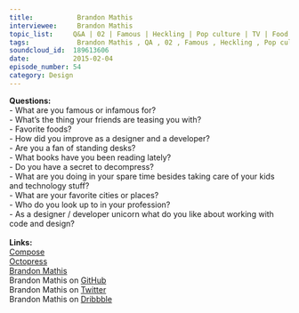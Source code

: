 ```yaml
--- 
title:           Brandon Mathis 
interviewee:     Brandon Mathis 
topic_list:     Q&A | 02 | Famous | Heckling | Pop culture | TV | Food | Improve | Standing desks | Walking desks | Books | Decompress | Photography | Favorite places | Cool folks | Code & design 
tags:            Brandon Mathis , QA , 02 , Famous , Heckling , Pop culture , TV , Food , Improve , Standing desks , Walking desks , Books , Decompress , Photography , Favorite places , Cool folks , Code  design 
soundcloud_id:  189613606
date:           2015-02-04
episode_number: 54
category: Design
---
```


<p class="show_notes_display"><b>Questions:</b><br>- What are you famous or infamous for?<br>- What’s the thing your friends are teasing you with?<br>- Favorite foods?<br>- How did you improve as a designer and a developer?<br>- Are you a fan of standing desks?<br>- What books have you been reading lately?<br>- Do you have a secret to decompress?<br>- What are you doing in your spare time besides taking care of your kids and technology stuff?<br>- What are your favorite cities or places?<br>- Who do you look up to in your profession?<br>- As a designer / developer unicorn what do you like about working with code and design?<br><br><b>Links:</b><br><a rel="nofollow" target="_blank" href="https://www.compose.io/">Compose</a><br><a rel="nofollow" target="_blank" href="http://octopress.org/">Octopress</a><br><a rel="nofollow" target="_blank" href="http://brandonmathis.com/">Brandon Mathis</a><br>Brandon Mathis on <a rel="nofollow" target="_blank" href="https://github.com/imathis">GitHub</a><br>Brandon Mathis on <a rel="nofollow" target="_blank" href="https://twitter.com/imathis">Twitter</a><br>Brandon Mathis on <a rel="nofollow" target="_blank" href="https://dribbble.com/imathis">Dribbble</a></p>
